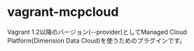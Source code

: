 # vagrant-mcpcloud
Vagrant 1.2以降のバージョン(--provider)としてManaged Cloud Platform(Dimension Data Cloud)を使うためのプラグインです。

